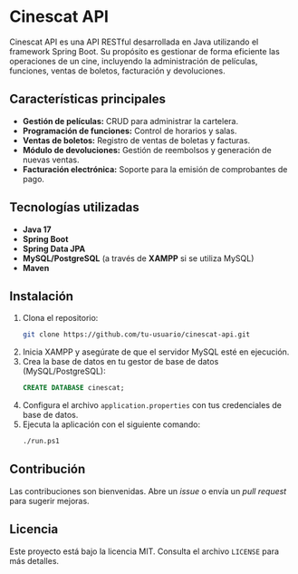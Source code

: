 # Cinescat API

Cinescat API es una API RESTful desarrollada en Java utilizando el framework Spring Boot. Su propósito es gestionar de forma eficiente las operaciones de un cine, incluyendo la administración de películas, funciones, ventas de boletos, facturación y devoluciones.

## Características principales

- **Gestión de películas:** CRUD para administrar la cartelera.
- **Programación de funciones:** Control de horarios y salas.
- **Ventas de boletos:** Registro de ventas de boletas y facturas.
- **Módulo de devoluciones:** Gestión de reembolsos y generación de nuevas ventas.
- **Facturación electrónica:** Soporte para la emisión de comprobantes de pago.

## Tecnologías utilizadas

- **Java 17**
- **Spring Boot**
- **Spring Data JPA**
- **MySQL/PostgreSQL** (a través de **XAMPP** si se utiliza MySQL)
- **Maven**

## Instalación

1. Clona el repositorio:
   ```bash
   git clone https://github.com/tu-usuario/cinescat-api.git
   ```
2. Inicia XAMPP y asegúrate de que el servidor MySQL esté en ejecución.
3. Crea la base de datos en tu gestor de base de datos (MySQL/PostgreSQL):
   ```sql
   CREATE DATABASE cinescat;
   ```
4. Configura el archivo `application.properties` con tus credenciales de base de datos.
5. Ejecuta la aplicación con el siguiente comando:
   ```bash
   ./run.ps1
   ```

## Contribución

Las contribuciones son bienvenidas. Abre un *issue* o envía un *pull request* para sugerir mejoras.

## Licencia

Este proyecto está bajo la licencia MIT. Consulta el archivo `LICENSE` para más detalles.

